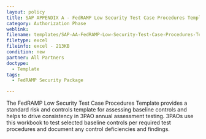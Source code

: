 ```yaml
---
layout: policy   
title: SAP APPENDIX A - FedRAMP Low Security Test Case Procedures Template
category: Authorization Phase
weblink:
filename: templates/SAP-AA-FedRAMP-Low-Security-Test-Case-Procedures-Template.xlsx
filetype: excel
fileinfo: excel - 213KB
condition: new
partner: All Partners
doctype:
  - Template
tags:
  - FedRAMP Security Package

---
```

The FedRAMP Low Security Test Case Procedures Template provides a standard risk and controls template for assessing baseline controls and helps to drive consistency in 3PAO annual assessment testing. 3PAOs use this workbook to test selected baseline controls per required test procedures and document any control deficiencies and findings.
